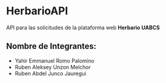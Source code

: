 # HerbarioAPI

API para las solicitudes de la plataforma web **Herbario UABCS**

## Nombre de Integrantes:
* Yahir Emmanuel Romo Palomino
* Ruben Aleksey Unzon Melchor
* Ruben Abdel Junco Jauregui